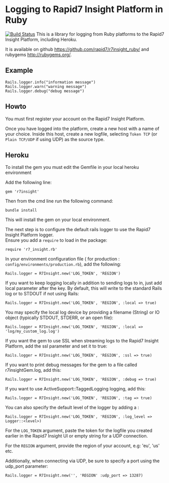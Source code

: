 Logging to Rapid7 Insight Platform in Ruby
==========================================

[![Build Status](https://travis-ci.org/rapid7/r7insight_ruby.svg?branch=master)](https://travis-ci.org/rapid7/r7insight_ruby)
This is a library for logging from Ruby platforms to the Rapid7 Insight Platform, including Heroku.

It is available on github <https://github.com/rapid7/r7insight_ruby/> and rubygems
<http://rubygems.org/>.


Example
-------

    Rails.logger.info("information message")
    Rails.logger.warn("warning message")
    Rails.logger.debug("debug message")

Howto
-----

You must first register your account on the Rapid7 Insight Platform.

Once you have logged into the platform, create a new host with a name of your choice.
Inside this host, create a new logfile, selecting `Token TCP` (or `Plain TCP/UDP` if using UDP)
as the source type.

Heroku
------

To install the gem you must edit the Gemfile in your local heroku environment

Add the following line:

    gem 'r7insight'

Then from the cmd line run the following command:

    bundle install

This will install the gem on your local environment.

The next step is to configure the default rails logger to use the Rapid7 Insight Platform logger.  
Ensure you add a `require` to load in the package:

    require 'r7_insight.rb'

In your environment configuration file ( for production : `config/environments/production.rb`), add the following:

    Rails.logger = R7Insight.new('LOG_TOKEN', 'REGION')

If you want to keep logging locally in addition to sending logs to in, just add local parameter after the key.
By default, this will write to the standard Rails log or to STDOUT if not using Rails:

    Rails.logger = R7Insight.new('LOG_TOKEN', 'REGION', :local => true)

You may specify the local log device by providing a filename (String) or IO object (typically STDOUT, STDERR, or an open file):

    Rails.logger = R7Insight.new('LOG_TOKEN', 'REGION', :local => 'log/my_custom_log.log')

If you want the gem to use SSL when streaming logs to the Rapid7 Insight Platform, add the ssl parameter and set it to true:

    Rails.logger = R7Insight.new('LOG_TOKEN', 'REGION', :ssl => true)

If you want to print debug messages for the gem to a file called r7insightGem.log, add this:

	Rails.logger = R7Insight.new('LOG_TOKEN', 'REGION', :debug => true)

If you want to use ActiveSupport::TaggedLogging logging, add this:

    Rails.logger = R7Insight.new('LOG_TOKEN', 'REGION', :tag => true)

You can also specify the default level of the logger by adding a :

    Rails.logger = R7Insight.new('LOG_TOKEN', 'REGION', :log_level => Logger::<level>)

For the `LOG_TOKEN` argument, paste the token for the logfile you created earlier in the Rapid7 Insight UI or empty string for
a UDP connection.

For the `REGION` argument, provide the region of your account, e.g: 'eu', 'us' etc.

Additionally, when connecting via UDP, be sure to specify a port using the udp_port parameter:

    Rails.logger = R7Insight.new('', 'REGION' :udp_port => 13287)
